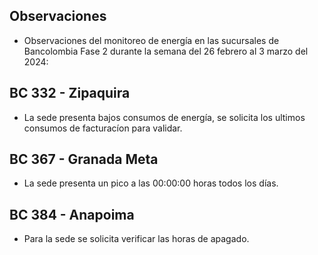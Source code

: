 ## Observaciones

<div align="right">

<!--<span style="font-size: smaller;"> Reporte semanal elaborado 02/01/2024</span> -->

</div>

- Observaciones del monitoreo de energía en las sucursales de Bancolombia Fase 2 durante la semana del 26 febrero al 3 marzo del 2024:

<!-- ## BC 81 - Avenida Kennedy

- La sede presentó un consumo nocturno elevado la noche del 11 de Marzo.
<!-- Se corrige novedad de la carga del AA, para el 2 de mayo se puede tomar sede como referencia. Carga del aire era muy pequeña -->


<!-- -El cambio que presento la sede fue porque se pusieron las cargas de los cajeros que siempre funcionan -->

<!-- - La sede modificó su patrón de consumo histórico a partir del 30 de noviembre de 2023, especialmente en lo que respecta a los consumos nocturnos.-->

<!-- Se normaliza la novedad en la carga de aire acondicionado fuera del horario laboral a partir del 25 de noviembre, lo que resultará en una disminución en el consumo de energía y se reflejará en ahorros.-->

## BC 332 - Zipaquira

- La sede presenta bajos consumos de energía, se solicita  los ultimos consumos de facturacíon para validar.

## BC 367 - Granada Meta 

- La sede presenta un pico a las 00:00:00 horas todos los días.

## BC 384 - Anapoima 

- Para la sede se solicita verificar las horas de apagado.

<!--## BC 388 - CC Hayuelos-->



<!-- - La sede presenta consumos nocturnos del 27 al 29 febrero, se debe validar si no se presentaron trabajos operativos.-->
<!-- ## BC 478 - Mix Vía 40 -->

<!-- - La sede presenta que la carga del aire es mayor a la totalizadora. -->

<!-- ## BC 554 - Mall Plaza -->

<!-- - La sede presenta que la medida de aire acondicionado no está obteniendo datos coherentes con el patrón de consumo de la carga total -->

<!--## BC 689 - Metropolis -->

<!-- - La sede presenta altos consumos nocturnos durante toda la semana. -->

<!--## BC 775 - Bulevar 54 -->

<!-- ## BC 777 - Parque Washington -->

<!-- ## BC 802 - Puerto Lopez -->